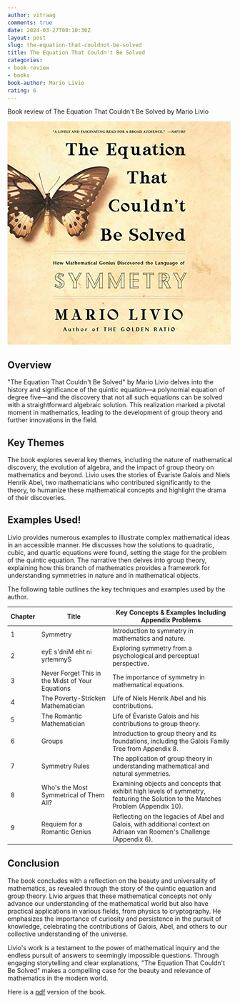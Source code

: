 ```yaml
---
author: vitraag
comments: true
date: 2024-03-27T00:10:30Z 
layout: post
slug: the-equation-that-couldnot-be-solved
title: The Equation That Couldn't Be Solved
categories:
- book-review
- books
book-author: Mario Livio
rating: 6
---
```

Book review of The Equation That Couldn't Be Solved by Mario Livio

![The Equation That Couldn't Be Solved](/assets/images/books/the-equation-that-couldnot-be-solved.jpg)

## Overview
"The Equation That Couldn't Be Solved" by Mario Livio delves into the history and significance of the quintic equation—a polynomial equation of degree five—and the discovery that not all such equations can be solved with a straightforward algebraic solution. This realization marked a pivotal moment in mathematics, leading to the development of group theory and further innovations in the field.

## Key Themes
The book explores several key themes, including the nature of mathematical discovery, the evolution of algebra, and the impact of group theory on mathematics and beyond. Livio uses the stories of Évariste Galois and Niels Henrik Abel, two mathematicians who contributed significantly to the theory, to humanize these mathematical concepts and highlight the drama of their discoveries.

## Examples Used!
Livio provides numerous examples to illustrate complex mathematical ideas in an accessible manner. He discusses how the solutions to quadratic, cubic, and quartic equations were found, setting the stage for the problem of the quintic equation. The narrative then delves into group theory, explaining how this branch of mathematics provides a framework for understanding symmetries in nature and in mathematical objects.

The following table outlines the key techniques and examples used by the author.

| Chapter  | Title                                     | Key Concepts & Examples Including Appendix Problems                              |
|----------|-------------------------------------------|---------------------------------------------------------------------------------|
| 1        | Symmetry                                  | Introduction to symmetry in mathematics and nature.                             |
| 2        | eyE s'dniM eht ni yrtemmyS                | Exploring symmetry from a psychological and perceptual perspective.             |
| 3        | Never Forget This in the Midst of Your Equations | The importance of symmetry in mathematical equations.                           |
| 4        | The Poverty-Stricken Mathematician        | Life of Niels Henrik Abel and his contributions.                                |
| 5        | The Romantic Mathematician                | Life of Évariste Galois and his contributions to group theory.                  |
| 6        | Groups                                    | Introduction to group theory and its foundations, including the Galois Family Tree from Appendix 8. |
| 7        | Symmetry Rules                            | The application of group theory in understanding mathematical and natural symmetries. |
| 8        | Who's the Most Symmetrical of Them All?   | Examining objects and concepts that exhibit high levels of symmetry, featuring the Solution to the Matches Problem (Appendix 10). |
| 9        | Requiem for a Romantic Genius            | Reflecting on the legacies of Abel and Galois, with additional context on Adriaan van Roomen's Challenge (Appendix 6). |

## Conclusion
The book concludes with a reflection on the beauty and universality of mathematics, as revealed through the story of the quintic equation and group theory. Livio argues that these mathematical concepts not only advance our understanding of the mathematical world but also have practical applications in various fields, from physics to cryptography. He emphasizes the importance of curiosity and persistence in the pursuit of knowledge, celebrating the contributions of Galois, Abel, and others to our collective understanding of the universe.

Livio's work is a testament to the power of mathematical inquiry and the endless pursuit of answers to seemingly impossible questions. Through engaging storytelling and clear explanations, "The Equation That Couldn't Be Solved" makes a compelling case for the beauty and relevance of mathematics in the modern world.

Here is a [pdf](http://www.gci.org.uk/Documents/Mario_Livio_The-Equation_that_couldn't_be_solved.pdf) version of the book.

